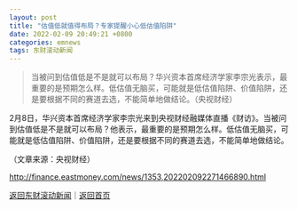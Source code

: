 ```yaml
---
layout: post
title: "估值低就值得布局？专家提醒小心低估值陷阱"
date: 2022-02-09 20:49:21 +0800
categories: emnews
tags: 东财滚动新闻
---
```

> 当被问到估值低是不是就可以布局？华兴资本首席经济学家李宗光表示，最重要的是预期怎么样。低估值无脑买，可能就是低估值陷阱、价值陷阱，还是要根据不同的赛道去选，不能简单地做结论。（央视财经）

<p>2月8日，华兴资本首席经济学家李宗光来到央视财经融媒体直播《财访》。当被问到估值低是不是就可以布局？他表示，最重要的是预期怎么样。低估值无脑买，可能就是低估值陷阱、价值陷阱，还是要根据不同的赛道去选，不能简单地做结论。</p><p class="em_media">（文章来源：央视财经）</p>

<http://finance.eastmoney.com/news/1353,202202092271466890.html>

[返回东财滚动新闻](//finews.withounder.com/emnews/)｜[返回首页](//finews.withounder.com/)